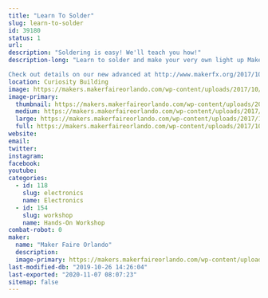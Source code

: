 ```yaml
---
title: "Learn To Solder"
slug: learn-to-solder
id: 39180
status: 1
url: 
description: "Soldering is easy! We'll teach you how!"
description-long: "Learn to solder and make your very own light up Makey Pin or level up with our new advanced kit!

Check out details on our new advanced at http://www.makerfx.org/2017/10/advanced-soldering-training-maker-faire-orlando-2017/"
location: Curiosity Building
image: https://makers.makerfaireorlando.com/wp-content/uploads/2017/10/15286750225_ae0ca0cc75_o-1024x683.jpg
image-primary:
  thumbnail: https://makers.makerfaireorlando.com/wp-content/uploads/2017/10/15286750225_ae0ca0cc75_o-150x150.jpg
  medium: https://makers.makerfaireorlando.com/wp-content/uploads/2017/10/15286750225_ae0ca0cc75_o-300x200.jpg
  large: https://makers.makerfaireorlando.com/wp-content/uploads/2017/10/15286750225_ae0ca0cc75_o-1024x683.jpg
  full: https://makers.makerfaireorlando.com/wp-content/uploads/2017/10/15286750225_ae0ca0cc75_o.jpg
website: 
email: 
twitter: 
instagram: 
facebook: 
youtube: 
categories:
  - id: 118
    slug: electronics
    name: Electronics
  - id: 154
    slug: workshop
    name: Hands-On Workshop
combat-robot: 0
maker:
  name: "Maker Faire Orlando"
  description:
  image-primary: https://makers.makerfaireorlando.com/wp-content/uploads/2017/10/makey.png
last-modified-db: "2019-10-26 14:26:04"
last-exported: "2020-11-07 08:07:23"
sitemap: false
---
```

